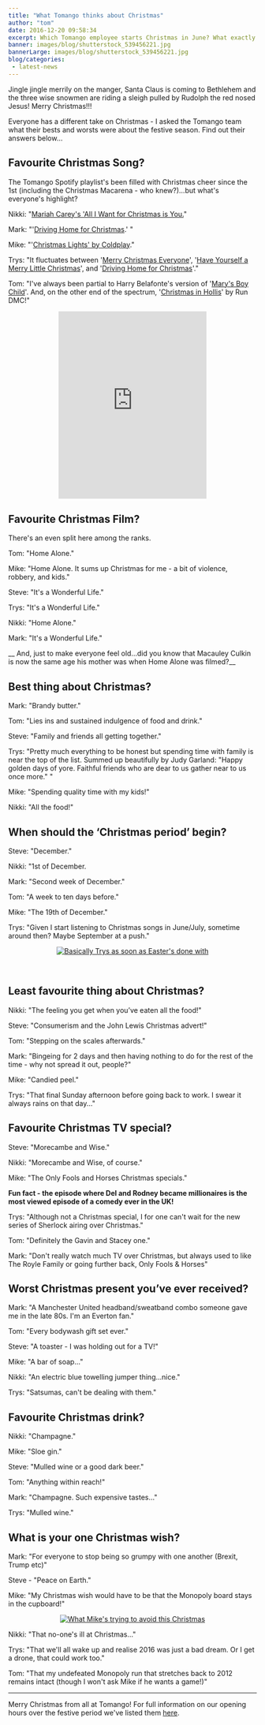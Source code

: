 ```yaml
---
title: "What Tomango thinks about Christmas"
author: "tom"
date: 2016-12-20 09:58:34
excerpt: Which Tomango employee starts Christmas in June? What exactly is candied peel? Who's the best at Monopoly? Answers to some of these questions are right here!
banner: images/blog/shutterstock_539456221.jpg
bannerLarge: images/blog/shutterstock_539456221.jpg
blog/categories: 
 - latest-news
---
```


Jingle jingle merrily on the manger, Santa Claus is coming to Bethlehem and the three wise snowmen are riding a sleigh pulled by Rudolph the red nosed Jesus! Merry Christmas!!!

Everyone has a different take on Christmas - I asked the Tomango team what their bests and worsts were about the festive season. Find out their answers below...

## Favourite Christmas Song?

The Tomango Spotify playlist's been filled with Christmas cheer since the 1st (including the Christmas Macarena - who knew?)...but what's everyone's highlight?

Nikki: "[Mariah Carey's 'All I Want for Christmas is You.](https://www.youtube.com/watch?v=yXQViqx6GMY)"

Mark: "'[Driving Home for Christmas](https://www.youtube.com/watch?v=THcbQyFtCqg).' "

Mike: "'[Christmas Lights' by Coldplay](https://www.youtube.com/watch?v=z1rYmzQ8C9Q)."

Trys: "It fluctuates between '[Merry Christmas Everyone](https://www.youtube.com/watch?v=ZeyHl1tQeaQ)', '[Have Yourself a Merry Little Christmas](https://www.youtube.com/watch?v=nZ6yQgBvuoI)', and '[Driving Home for Christmas](https://www.youtube.com/watch?v=THcbQyFtCqg)'."

Tom: "I've always been partial to Harry Belafonte's version of '[Mary's Boy Child](https://www.youtube.com/watch?v=WY3o4_iIudg)'. And, on the other end of the spectrum, '[Christmas in Hollis](https://www.youtube.com/watch?v=OR07r0ZMFb8)' by Run DMC!"
<div align="center"><iframe src="https://embed.spotify.com/?uri=spotify%3Auser%3Atomruzyllo%3Aplaylist%3A4W2sixTaQ0HACQTHnkwnFt" width="300" height="380" frameborder="0"></iframe></div>

## Favourite Christmas Film?

There's an even split here among the ranks.

Tom: "Home Alone."

Mike: "Home Alone. It sums up Christmas for me - a bit of violence, robbery, and kids."

Steve: "It's a Wonderful Life."

Trys: "It's a Wonderful Life."

Nikki: "Home Alone."

Mark: "It's a Wonderful Life."

__ And, just to make everyone feel old...did you know that Macauley Culkin is now the same age his mother was when Home Alone was filmed?__

## Best thing about Christmas?

Mark: "Brandy butter."

Tom: "Lies ins and sustained indulgence of food and drink."

Steve: "Family and friends all getting together."

Trys: "Pretty much everything to be honest but spending time with family is near the top of the list. Summed up beautifully by Judy Garland: "Happy golden days of yore. Faithful friends who are dear to us gather near to us once more." "

Mike: "Spending quality time with my kids!"

Nikki: "All the food!"

## When should the ‘Christmas period’ begin?

Steve: "December."

Nikki: "1st of December.

Mark: "Second week of December."

Tom: "A week to ten days before."

Mike: "The 19th of December."

Trys: "Given I start listening to Christmas songs in June/July, sometime around then? Maybe September at a push."
<div align="center">

[![](images/blog/487781-300x184.gif "Basically Trys as soon as Easter's done with")](http://www.tomango.co.uk/wp-content/uploads/2016/12/487781.gif)

</div>
&nbsp;

## Least favourite thing about Christmas?

Nikki: "The feeling you get when you’ve eaten all the food!"

Steve: "Consumerism and the John Lewis Christmas advert!"

Tom: "Stepping on the scales afterwards."

Mark: "Bingeing for 2 days​ and then having nothing to do for the rest of the time - why not spread it out, people?"

Mike: "Candied peel."

Trys: "That final Sunday afternoon before going back to work. I swear it always rains on that day..."

## Favourite Christmas TV special?

Steve: "Morecambe and Wise."

Nikki: "Morecambe and Wise, of course."

Mike: "The Only Fools and Horses Christmas specials."

__Fun fact - the episode where Del and Rodney became millionaires is the most viewed episode of a comedy ever in the UK!__

Trys: "Although not a Christmas special, I for one can't wait for the new series of Sherlock airing over Christmas."

Tom: "Definitely the Gavin and Stacey one."

Mark: "Don't really watch much TV over Christmas, but always used to like The Royle Family or going further back, Only Fools &amp; Horses"

## 


## Worst Christmas present you’ve ever received?

Mark: "A Manchester United headband/sweatband combo someone gave me in the late 80s. I'm an Everton fan.​"

Tom: "Every bodywash gift set ever."

Steve: "A toaster - I was holding out for a TV!"

Mike: "A bar of soap..."

Nikki: "An electric blue towelling jumper thing...nice."

Trys: "Satsumas, can't be dealing with them."

## Favourite Christmas drink?

Nikki: "Champagne."

Mike: "Sloe gin."

Steve: "Mulled wine or a good dark beer."

Tom: "Anything within reach!"

Mark: "Champagne. Such expensive tastes..."

Trys: "Mulled wine."

## What is your one Christmas wish?

Mark: "For everyone to stop being so grumpy with one another (Brexit, Trump etc)"

Steve - "Peace on Earth."

Mike: "My Christmas wish would have to be that the Monopoly board stays in the cupboard!"
<div align="center">

[![](images/blog/Daniel-Craig-Knocking-Over-Monopoly-Board-SNL.gif "What Mike's trying to avoid this Christmas")](images/blog/Daniel-Craig-Knocking-Over-Monopoly-Board-SNL.gif)

</div>
Nikki: "That no-one's ill at Christmas..."

Trys: "That we'll all wake up and realise 2016 was just a bad dream. Or I get a drone, that could work too."

Tom: "That my undefeated Monopoly run that stretches back to 2012 remains intact (though I won't ask Mike if he wants a game!)"

---

Merry Christmas from all at Tomango! For full information on our opening hours over the festive period we've listed them [here](http://www.tomango.co.uk/thinks/christmas-2016-opening-hours/).


